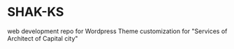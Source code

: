 # SHAK-KS
web development repo for Wordpress Theme customization for "Services of Architect of Capital city"
